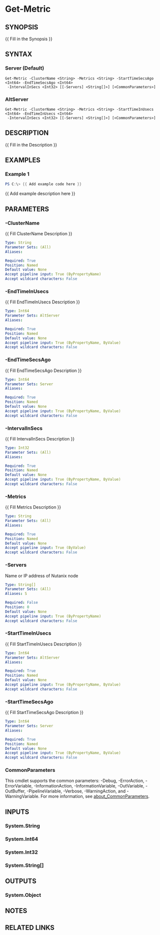 ﻿---
external help file: Nutanix.Prism.PS.Cmds.dll-Help.xml
Module Name: Nutanix.Prism.PS.Cmds
online version:
schema: 2.0.0
---

# Get-Metric

## SYNOPSIS
{{ Fill in the Synopsis }}

## SYNTAX

### Server (Default)
```
Get-Metric -ClusterName <String> -Metrics <String> -StartTimeSecsAgo <Int64> -EndTimeSecsAgo <Int64>
 -IntervalInSecs <Int32> [[-Servers] <String[]>] [<CommonParameters>]
```

### AltServer
```
Get-Metric -ClusterName <String> -Metrics <String> -StartTimeInUsecs <Int64> -EndTimeInUsecs <Int64>
 -IntervalInSecs <Int32> [[-Servers] <String[]>] [<CommonParameters>]
```

## DESCRIPTION
{{ Fill in the Description }}

## EXAMPLES

### Example 1
```powershell
PS C:\> {{ Add example code here }}
```

{{ Add example description here }}

## PARAMETERS

### -ClusterName
{{ Fill ClusterName Description }}

```yaml
Type: String
Parameter Sets: (All)
Aliases:

Required: True
Position: Named
Default value: None
Accept pipeline input: True (ByPropertyName)
Accept wildcard characters: False
```

### -EndTimeInUsecs
{{ Fill EndTimeInUsecs Description }}

```yaml
Type: Int64
Parameter Sets: AltServer
Aliases:

Required: True
Position: Named
Default value: None
Accept pipeline input: True (ByPropertyName, ByValue)
Accept wildcard characters: False
```

### -EndTimeSecsAgo
{{ Fill EndTimeSecsAgo Description }}

```yaml
Type: Int64
Parameter Sets: Server
Aliases:

Required: True
Position: Named
Default value: None
Accept pipeline input: True (ByPropertyName, ByValue)
Accept wildcard characters: False
```

### -IntervalInSecs
{{ Fill IntervalInSecs Description }}

```yaml
Type: Int32
Parameter Sets: (All)
Aliases:

Required: True
Position: Named
Default value: None
Accept pipeline input: True (ByPropertyName, ByValue)
Accept wildcard characters: False
```

### -Metrics
{{ Fill Metrics Description }}

```yaml
Type: String
Parameter Sets: (All)
Aliases:

Required: True
Position: Named
Default value: None
Accept pipeline input: True (ByValue)
Accept wildcard characters: False
```

### -Servers
Name or IP address of Nutanix node

```yaml
Type: String[]
Parameter Sets: (All)
Aliases: S

Required: False
Position: 0
Default value: None
Accept pipeline input: True (ByPropertyName)
Accept wildcard characters: False
```

### -StartTimeInUsecs
{{ Fill StartTimeInUsecs Description }}

```yaml
Type: Int64
Parameter Sets: AltServer
Aliases:

Required: True
Position: Named
Default value: None
Accept pipeline input: True (ByPropertyName, ByValue)
Accept wildcard characters: False
```

### -StartTimeSecsAgo
{{ Fill StartTimeSecsAgo Description }}

```yaml
Type: Int64
Parameter Sets: Server
Aliases:

Required: True
Position: Named
Default value: None
Accept pipeline input: True (ByPropertyName, ByValue)
Accept wildcard characters: False
```

### CommonParameters
This cmdlet supports the common parameters: -Debug, -ErrorAction, -ErrorVariable, -InformationAction, -InformationVariable, -OutVariable, -OutBuffer, -PipelineVariable, -Verbose, -WarningAction, and -WarningVariable. For more information, see [about_CommonParameters](http://go.microsoft.com/fwlink/?LinkID=113216).

## INPUTS

### System.String
### System.Int64
### System.Int32
### System.String[]
## OUTPUTS

### System.Object
## NOTES

## RELATED LINKS
